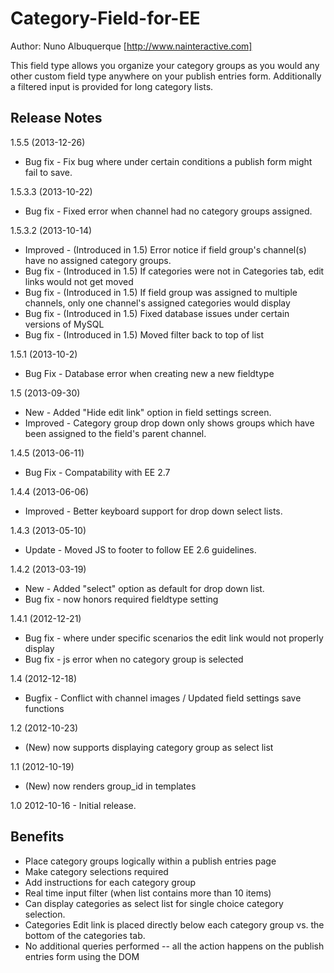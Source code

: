 Category-Field-for-EE
=====================
Author: Nuno Albuquerque [http://www.nainteractive.com]

This field type allows you organize your category groups as you would any other custom field type anywhere on your publish entries form. Additionally a filtered input is provided for long category lists.

Release Notes
--------
1.5.5 (2013-12-26)
- Bug fix - Fix bug where under certain conditions a publish form might fail to save.

1.5.3.3 (2013-10-22)
- Bug fix - Fixed error when channel had no category groups assigned.


1.5.3.2 (2013-10-14)

- Improved	- (Introduced in 1.5) Error notice if field group's channel(s) have no assigned category groups.
- Bug fix 	- (Introduced in 1.5) If categories were not in Categories tab, edit links would not get moved
- Bug fix 	- (Introduced in 1.5) If field group was assigned to multiple channels, only one channel's assigned categories would display
- Bug fix	- (Introduced in 1.5) Fixed database issues under certain versions of MySQL
- Bug fix	- (Introduced in 1.5) Moved filter back to top of list


1.5.1	(2013-10-2)
- Bug Fix	- Database error when creating new a new fieldtype

1.5	(2013-09-30)

- New		- Added "Hide edit link" option in field settings screen.
- Improved  - Category group drop down only shows groups which have been assigned to the field's parent channel.

1.4.5 (2013-06-11)

- Bug Fix - Compatability with EE 2.7

1.4.4 (2013-06-06)

- Improved	- Better keyboard support for drop down select lists.

1.4.3 (2013-05-10)

- Update	- Moved JS to footer to follow EE 2.6 guidelines.

1.4.2 (2013-03-19)

- New 		- Added "select" option as default for drop down list.
- Bug fix 	- now honors required fieldtype setting

1.4.1 (2012-12-21)

- Bug fix 	- where under specific scenarios the edit link would not properly display
- Bug fix 	- js error when no category group is selected

1.4 (2012-12-18)

- Bugfix	- Conflict with channel images / Updated field settings save functions

1.2 (2012-10-23)
- (New) now supports displaying category group as select list

1.1 (2012-10-19)
- (New) now renders group_id in templates

1.0
2012-10-16 - Initial release.

Benefits
--------

- Place category groups logically within a publish entries page
- Make category selections required
- Add instructions for each category group
- Real time input filter (when list contains more than 10 items)
- Can display categories as select list for single choice category selection.
- Categories Edit link is placed directly below each category group vs. the bottom of the categories tab.
- No additional queries performed -- all the action happens on the publish entries form using the DOM